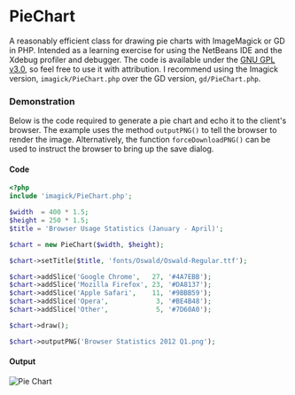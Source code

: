 PieChart
========

A reasonably efficient class for drawing pie charts with ImageMagick or GD in PHP. Intended as a 
learning exercise for using the NetBeans IDE and the Xdebug profiler and debugger. The code is 
available under the [GNU GPL v3.0](http://www.gnu.org/licenses/gpl-3.0.html), so feel free to use it
with attribution. I recommend using the Imagick version, `imagick/PieChart.php` over the GD version,
 `gd/PieChart.php`.

### Demonstration ###
Below is the code required to generate a pie chart and echo it to the client's browser. The example 
uses the method `outputPNG()` to tell the browser to render the image. Alternatively, the function 
`forceDownloadPNG()` can be used to instruct the browser to bring up the save dialog.

#### Code ####
````php
<?php
include 'imagick/PieChart.php';

$width  = 400 * 1.5;
$height = 250 * 1.5;
$title = 'Browser Usage Statistics (January - April)';

$chart = new PieChart($width, $height);

$chart->setTitle($title, 'fonts/Oswald/Oswald-Regular.ttf');

$chart->addSlice('Google Chrome',   27, '#4A7EBB');
$chart->addSlice('Mozilla Firefox', 23, '#DA8137');
$chart->addSlice('Apple Safari',    11, '#9BBB59');
$chart->addSlice('Opera',            3, '#BE4B48');
$chart->addSlice('Other',            5, '#7D60A0');

$chart->draw();

$chart->outputPNG('Browser Statistics 2012 Q1.png');
````
#### Output ####
![Pie Chart](https://github.com/SamChristy/PieChart/raw/master/saved-charts/Browser%20Statistics%202012%20Q1.png)
